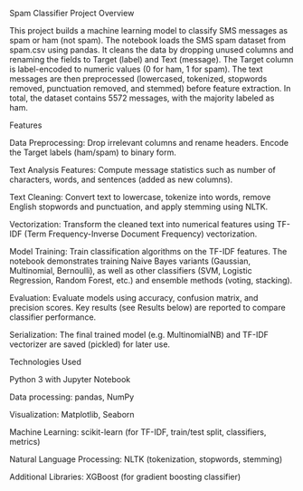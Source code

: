 Spam Classifier
Project Overview

This project builds a machine learning model to classify SMS messages as spam or ham (not spam). The notebook loads the SMS spam dataset from spam.csv using pandas. It cleans the data by dropping unused columns and renaming the fields to Target (label) and Text (message). The Target column is label-encoded to numeric values (0 for ham, 1 for spam). The text messages are then preprocessed (lowercased, tokenized, stopwords removed, punctuation removed, and stemmed) before feature extraction. In total, the dataset contains 5572 messages, with the majority labeled as ham.

Features

Data Preprocessing: Drop irrelevant columns and rename headers. Encode the Target labels (ham/spam) to binary form.

Text Analysis Features: Compute message statistics such as number of characters, words, and sentences (added as new columns).

Text Cleaning: Convert text to lowercase, tokenize into words, remove English stopwords and punctuation, and apply stemming using NLTK.

Vectorization: Transform the cleaned text into numerical features using TF-IDF (Term Frequency-Inverse Document Frequency) vectorization.

Model Training: Train classification algorithms on the TF-IDF features. The notebook demonstrates training Naive Bayes variants (Gaussian, Multinomial, Bernoulli), as well as other classifiers (SVM, Logistic Regression, Random Forest, etc.) and ensemble methods (voting, stacking).

Evaluation: Evaluate models using accuracy, confusion matrix, and precision scores. Key results (see Results below) are reported to compare classifier performance.

Serialization: The final trained model (e.g. MultinomialNB) and TF-IDF vectorizer are saved (pickled) for later use.

Technologies Used

Python 3 with Jupyter Notebook

Data processing: pandas, NumPy

Visualization: Matplotlib, Seaborn

Machine Learning: scikit-learn (for TF-IDF, train/test split, classifiers, metrics)

Natural Language Processing: NLTK (tokenization, stopwords, stemming)

Additional Libraries: XGBoost (for gradient boosting classifier)



